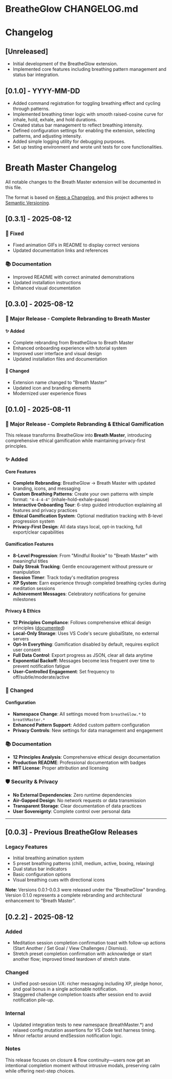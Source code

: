 # BreatheGlow CHANGELOG.md

# Changelog

## [Unreleased]
- Initial development of the BreatheGlow extension.
- Implemented core features including breathing pattern management and status bar integration.

## [0.1.0] - YYYY-MM-DD
- Added command registration for toggling breathing effect and cycling through patterns.
- Implemented breathing timer logic with smooth raised-cosine curve for inhale, hold, exhale, and hold durations.
- Created status bar management to reflect breathing intensity.
- Defined configuration settings for enabling the extension, selecting patterns, and adjusting intensity.
- Added simple logging utility for debugging purposes.
- Set up testing environment and wrote unit tests for core functionalities.

# Breath Master Changelog

All notable changes to the Breath Master extension will be documented in this file.

The format is based on [Keep a Changelog](https://keepachangelog.com/en/1.0.0/),
and this project adheres to [Semantic Versioning](https://semver.org/spec/v2.0.0.html).

## [0.3.1] - 2025-08-12

### 🔧 Fixed
- Fixed animation GIFs in README to display correct versions
- Updated documentation links and references

### 📚 Documentation
- Improved README with correct animated demonstrations
- Updated installation instructions
- Enhanced visual documentation

## [0.3.0] - 2025-08-12

### 🚀 Major Release - Complete Rebranding to Breath Master

#### ✨ Added
- Complete rebranding from BreatheGlow to Breath Master
- Enhanced onboarding experience with tutorial system
- Improved user interface and visual design
- Updated installation files and documentation

#### 🔧 Changed
- Extension name changed to "Breath Master"
- Updated icon and branding elements
- Modernized user experience flows

## [0.1.0] - 2025-08-11

### 🚀 Major Release - Complete Rebranding & Ethical Gamification

This release transforms BreatheGlow into **Breath Master**, introducing comprehensive ethical gamification while maintaining privacy-first principles.

### ✨ Added

#### Core Features
- **Complete Rebranding**: BreatheGlow → Breath Master with updated branding, icons, and messaging
- **Custom Breathing Patterns**: Create your own patterns with simple format: `"4-4-4-4"` (inhale-hold-exhale-pause)
- **Interactive Onboarding Tour**: 6-step guided introduction explaining all features and privacy practices
- **Ethical Gamification System**: Optional meditation tracking with 8-level progression system
- **Privacy-First Design**: All data stays local, opt-in tracking, full export/clear capabilities

#### Gamification Features
- **8-Level Progression**: From "Mindful Rookie" to "Breath Master" with meaningful titles
- **Daily Streak Tracking**: Gentle encouragement without pressure or manipulation
- **Session Timer**: Track today's meditation progress
- **XP System**: Earn experience through completed breathing cycles during meditation sessions
- **Achievement Messages**: Celebratory notifications for genuine milestones

#### Privacy & Ethics
- **12 Principles Compliance**: Follows comprehensive ethical design principles ([documented](./12-PRINCIPLES-ANALYSIS.md))
- **Local-Only Storage**: Uses VS Code's secure globalState, no external servers
- **Opt-In Everything**: Gamification disabled by default, requires explicit user consent
- **Full Data Control**: Export progress as JSON, clear all data anytime
- **Exponential Backoff**: Messages become less frequent over time to prevent notification fatigue
- **User-Controlled Engagement**: Set frequency to off/subtle/moderate/active

### 🔧 Changed

#### Configuration
- **Namespace Change**: All settings moved from `breatheGlow.*` to `breathMaster.*`
- **Enhanced Pattern Support**: Added custom pattern configuration
- **Privacy Controls**: New settings for data management and engagement

### 📚 Documentation

- **12 Principles Analysis**: Comprehensive ethical design documentation
- **Production README**: Professional documentation with badges
- **MIT License**: Proper attribution and licensing

### 🛡️ Security & Privacy

- **No External Dependencies**: Zero runtime dependencies
- **Air-Gapped Design**: No network requests or data transmission
- **Transparent Storage**: Clear documentation of data practices
- **User Sovereignty**: Complete control over personal data

---

## [0.0.3] - Previous BreatheGlow Releases

### Legacy Features
- Initial breathing animation system
- 5 preset breathing patterns (chill, medium, active, boxing, relaxing)
- Dual status bar indicators
- Basic configuration options
- Visual breathing cues with directional icons

**Note**: Versions 0.0.1-0.0.3 were released under the "BreatheGlow" branding. Version 0.1.0 represents a complete rebranding and architectural enhancement to "Breath Master".

## [0.2.2] - 2025-08-12

### Added
- Meditation session completion confirmation toast with follow-up actions (Start Another / Set Goal / View Challenges / Dismiss).
- Stretch preset completion confirmation with acknowledge or start another flow; improved timed teardown of stretch state.

### Changed
- Unified post-session UX: richer messaging including XP, pledge honor, and goal bonus in a single actionable notification.
- Staggered challenge completion toasts after session end to avoid notification pile-up.

### Internal
- Updated integration tests to new namespace (breathMaster.*) and relaxed config mutation assertions for VS Code test harness timing.
- Minor refactor around endSession notification logic.

### Notes
This release focuses on closure & flow continuity—users now get an intentional completion moment without intrusive modals, preserving calm while offering next-step choices.